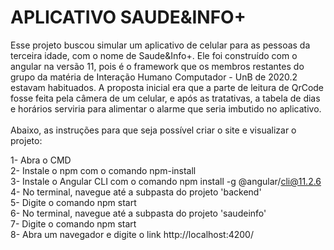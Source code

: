 # APLICATIVO SAUDE&INFO+

Esse projeto buscou simular um aplicativo de celular para as pessoas da terceira idade, com o nome de Saude&Info+. Ele foi construído com o angular na versão 11, pois é o 
framework que os membros restantes do grupo da matéria de Interação Humano Computador - UnB de 2020.2 estavam habituados. A proposta inicial era que a parte de leitura 
de QrCode fosse feita pela câmera de um celular, e após as tratativas, a tabela de dias e horários serviria para alimentar o alarme que seria imbutido no aplicativo.<br/><br/>
Abaixo, as instruções para que seja possível criar o site e visualizar o projeto:<br/>

1- Abra o CMD
<br/>2- Instale o npm com o comando npm-install
<br/>3- Instale o Angular CLI com o comando npm install -g @angular/cli@11.2.6
<br/>4- No terminal, navegue até a subpasta do projeto 'backend'
<br/>5- Digite o comando npm start
<br/>6- No terminal, navegue até a subpasta do projeto 'saudeinfo'
<br/>7- Digite o comando npm start
<br/>8- Abra um navegador e digite o link http://localhost:4200/
